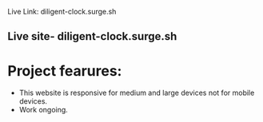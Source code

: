 Live Link: diligent-clock.surge.sh

## Live site- diligent-clock.surge.sh
# Project fearures:
- This website is responsive for medium and large devices not for mobile devices.
- Work ongoing.